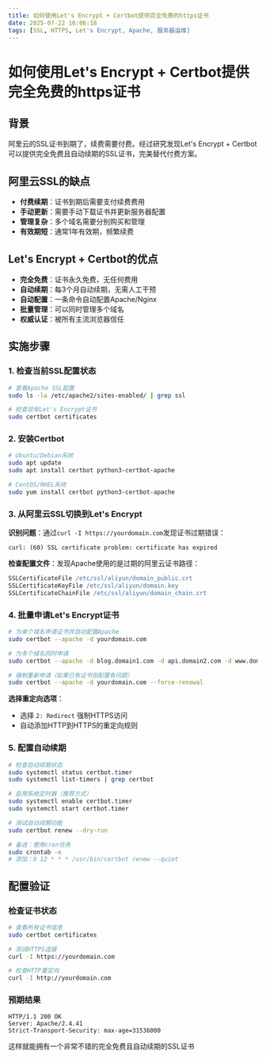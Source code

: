 ```yaml
---
title: 如何使用Let's Encrypt + Certbot提供完全免费的https证书
date: 2025-07-22 16:06:18
tags: [SSL, HTTPS, Let's Encrypt, Apache, 服务器运维]
---
```


# 如何使用Let's Encrypt + Certbot提供完全免费的https证书

## 背景

阿里云的SSL证书到期了，续费需要付费。经过研究发现Let's Encrypt + Certbot可以提供完全免费且自动续期的SSL证书，完美替代付费方案。

## 阿里云SSL的缺点

- **付费续期**：证书到期后需要支付续费费用
- **手动更新**：需要手动下载证书并更新服务器配置
- **管理复杂**：多个域名需要分别购买和管理
- **有效期短**：通常1年有效期，频繁续费

## Let's Encrypt + Certbot的优点

- **完全免费**：证书永久免费，无任何费用
- **自动续期**：每3个月自动续期，无需人工干预
- **自动配置**：一条命令自动配置Apache/Nginx
- **批量管理**：可以同时管理多个域名
- **权威认证**：被所有主流浏览器信任

## 实施步骤

### 1. 检查当前SSL配置状态

```bash
# 查看Apache SSL配置
sudo ls -la /etc/apache2/sites-enabled/ | grep ssl

# 检查现有Let's Encrypt证书
sudo certbot certificates
```

### 2. 安装Certbot

```bash
# Ubuntu/Debian系统
sudo apt update
sudo apt install certbot python3-certbot-apache

# CentOS/RHEL系统
sudo yum install certbot python3-certbot-apache
```

### 3. 从阿里云SSL切换到Let's Encrypt

**识别问题**：通过`curl -I https://yourdomain.com`发现证书过期错误：
```
curl: (60) SSL certificate problem: certificate has expired
```

**检查配置文件**：发现Apache使用的是过期的阿里云证书路径：
```apache
SSLCertificateFile /etc/ssl/aliyun/domain_public.crt
SSLCertificateKeyFile /etc/ssl/aliyun/domain.key
SSLCertificateChainFile /etc/ssl/aliyun/domain_chain.crt
```

### 4. 批量申请Let's Encrypt证书

```bash
# 为单个域名申请证书并自动配置Apache
sudo certbot --apache -d yourdomain.com

# 为多个域名同时申请
sudo certbot --apache -d blog.domain1.com -d api.domain2.com -d www.domain3.com

# 强制重新申请（如果已有证书但配置有问题）
sudo certbot --apache -d yourdomain.com --force-renewal
```

**选择重定向选项**：
- 选择 `2: Redirect` 强制HTTPS访问
- 自动添加HTTP到HTTPS的重定向规则

### 5. 配置自动续期

```bash
# 检查自动续期状态
sudo systemctl status certbot.timer
sudo systemctl list-timers | grep certbot

# 启用系统定时器（推荐方式）
sudo systemctl enable certbot.timer
sudo systemctl start certbot.timer

# 测试自动续期功能
sudo certbot renew --dry-run

# 备选：使用cron任务
sudo crontab -e
# 添加：0 12 * * * /usr/bin/certbot renew --quiet
```

## 配置验证

### 检查证书状态
```bash
# 查看所有证书信息
sudo certbot certificates

# 测试HTTPS连接
curl -I https://yourdomain.com

# 检查HTTP重定向
curl -I http://yourdomain.com
```

### 预期结果
```
HTTP/1.1 200 OK
Server: Apache/2.4.41
Strict-Transport-Security: max-age=31536000
```

这样就能拥有一个非常不错的完全免费且自动续期的SSL证书